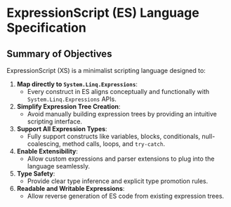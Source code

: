 # ExpressionScript (ES) Language Specification

## Summary of Objectives

ExpressionScript (XS) is a minimalist scripting language designed to:

1. **Map directly to `System.Linq.Expressions`**:
   - Every construct in ES aligns conceptually and functionally with `System.Linq.Expressions` APIs.
2. **Simplify Expression Tree Creation**:
   - Avoid manually building expression trees by providing an intuitive scripting interface.
3. **Support All Expression Types**:
   - Fully support constructs like variables, blocks, conditionals, null-coalescing, method calls, loops, and `try-catch`.
4. **Enable Extensibility**:
   - Allow custom expressions and parser extensions to plug into the language seamlessly.
5. **Type Safety**:
   - Provide clear type inference and explicit type promotion rules.
6. **Readable and Writable Expressions**:
   - Allow reverse generation of ES code from existing expression trees.

